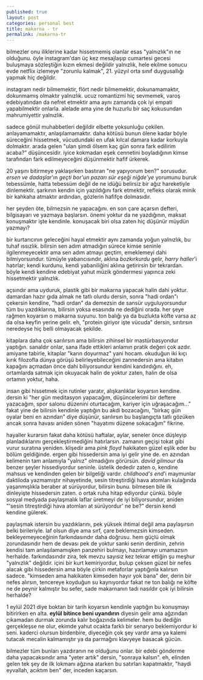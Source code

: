 ```yaml
---
published: true
layout: post
categories: personal best
title: makarna - tr
permalink: /makarna-tr
---
```

bilmezler onu iliklerine kadar hissetmemiş olanlar esas "yalnızlık"ın ne olduğunu. öyle
instagram'dan üç kez mesajlaşıp cumartesi gecesi buluşmaya sözleştiğin kızın ekmesi
değildir yalnızlık, hele ekilme sonucu evde netflix izlemeye "zorunlu kalmak", 21. yüzyıl
orta sınıf duygusallığı yapmak hiç değildir.

instagram nedir bilmemektir, flört nedir bilmemektir, dokunamamaktır, dokunmamış
olmaktır yalnızlık. ucuz romantizmi hiç sevmemek, varoş edebiyatından da nefret
etmektir ama aynı zamanda çok iyi empati yapabilmektir onlarla. alelade ama yine de
huzurlu bir saç kokusundan mahrumiyettir yalnızlık.  

sadece gönül muhabbetleri değildir elbette yoksunluğu çekilen. anlayamamaktır,
anlaşılamamaktır. daha kötüsü bunun ölene kadar böyle süreceğini hissetmek,
vücudundaki en ufak kılcal damara kadar korkuyla dolmaktır. arada gelen "ulan şimdi ölsem
kaç gün sonra fark edilirim acaba?" düşüncesidir. i̇yice kokmadan eşek cennetini
boyladığının kimse tarafından fark edilmeyeceğini düşünmektir hafif ürkerek.  

20 yaşını bitirmeye yaklaşırken bastıran "ne yapıyorum ben?" sorusudur. _ersen ve dadaşlar_'ın
_geçti bor'un pazarı sür eşeği niğde'ye_ yorumunu buruk tebessümle, hatta tebessüm
değil de ne idüğü belirsiz bir ağız hareketiyle dinlemektir. şarkının kendin için yazıldığını
fark etmektir, refleks olarak minik bir kahkaha atmaktır ardından, gözlerin hafifçe dolmasıdır.

her şeyden öte, bilmezsin ne yapacağını. en son çare açarsın defteri, bilgisayarı ve
yazmaya başlarsın. önemi yoktur da ne yazdığının, maksat konuşmaktır işte kendinle.
konuşacak biri olsa zaten hiç düşünür müydün yazmayı?  

bir kurtarıcının geleceğini hayal etmektir aynı zamanda yoğun yalnızlık, bu tuhaf
ıssızlık. bilirsin sen adım atmadığın sürece kimse seninle ilgilenmeyecektir ama sen
adım atmayı geçtim, emeklemeyi dahi bilmiyorsundur. tümüyle yabancısındır, aklına
_bozkırkurdu_ gelir, _harry haller_'i hatırlar; kendi kurdunu, kendi yabaniliğini aklına
getirirsin bir tekrardan. böyle kendi kendine edebiyat yahut müzik göndermesi
yapınca zeki hissetmektir yalnızlık.  

açsındır ama uyduruk, plastik gibi bir makarna yapacak halin dahi yoktur. damardan
hazır gıda almak ne tatlı olurdu dersin, sonra "hadi ordan"ı çekersin kendine, "hadi
ordan" da demezsin de sansür uyguluyorsundur tüm bu yazdıklarına, bilirsin yoksa
esasında ne dediğini orada. her şeye rağmen koyarsın o makarna suyunu. ton balığı
ya da buzlukta köfte varsa az da olsa keyfin yerine gelir. eh, "protein giriyor işte vücuda"
dersin, sırıtırsın neredeyse hiç belli olmayacak şekilde.  

kitaplara daha çok sarılırsın ama bilirsin zihinsel bir mastürbasyondur yaptığın.
sanaldır onlar, sana ifade ettikleri anlamın pratik değeri çok azdır. amiyane tabirle,
kitaplar "karın doyurmaz" yani hocam. okuduğun iki kıçı kırık filozofla dünya görüşü
belirleyebileceğini zannedersin ama kitabın kapağını açmadan önce dahi biliyorsundur
kendini kandırdığını. eh, ortamlarda satmak için okuyacak halin de yoktur zaten, halin
de olsa ortamın yoktur, haha.  

i̇nsan gibi hissetmek için rutinler yaratır, alışkanlıklar koyarsın kendine. dersin ki "her
gün meditasyon yapacağım, düşüncelerimi bir deftere yazacağım, spor salonu düzenini
oturtacağım, kariyer için uğraşacağım..." fakat yine de bilirsin kendinle yaptığın bu akdi
bozacağını, "birkaç gün oyalar beni en azından" diye düşünür, sarılırsın bu başlangıçta
tatlı gözüken ancak sonra havası aniden sönen "hayatımı düzene sokacağım" fikrine.  

hayaller kurarsın fakat daha kötüsü haftalar, aylar, seneler önce düşleyip
planladıklarını gerçekleştirmediğini hatırlarsın. zamanın geçişi tokat gibi vurur suratına yeniden. klişedir ama _pink floyd_ hakikaten güzel eşlik eder bu bölüm geldiğinde.
ergen gibi hissedersin ama iyi gelir yine de. en azından kelimenin tam anlamıyla
"yalnız" olmadığını görürsün. _david gilmour_ da benzer şeyler hissediyordur seninle.
üstelik dededir zaten o, kendine mahsus ve kendinden gelen bir bilgeliği vardır.
_childhood's end_'i maymunlar daktiloda yazmamıştır nihayetinde, sesin titreştirdiği hava
atomları kulağında yaşanmışlıkla beraber at sürüyordur, bilirsin bunu. bilmesen bile ilk
dinleyişte hissedersin zaten. o ortak ruha hitap ediyordur çünkü. böyle sosyal medyada
paylaşmalık laflar üretmeyi de iyi biliyorsundur, aniden "'sesin titreştirdiği hava atomları
at sürüyordur' ne be?" dersin kendi kendine gülerek.  

paylaşmak istersin bu yazdıklarını, pek yüksek ihtimal değil ama paylaşırsın belki
birileriyle. laf olsun diye ama sırf, çare beklemezsin kimseden. bekleyemeyeceğinin
farkındasındır daha doğrusu. hem güçlü olmak zorundasındır hem de devası pek de
yoktur sanki senin derdinin, zehrin kendisi tam anlaşılamamışken panzehiri bulmayı,
hazırlamayı umamazsın herhalde. farkındasındır zira, tek mevzu sayısız kez tekrar
ettiğin şu meşhur "yalnızlık" değildir. i̇çini bir kurt kemiriyordur, bulup çeksen
güzel bir nefes alacak gibi hissedersin ama böyle çirkin metaforlar yaptığınla kalırsın
sadece. "kimseden ama hakikaten kimseden hayır yok bana" der, derin bir nefes alırsın,
tencereye koyduğun su kaynıyordur fakat ne ton balığı ne köfte ne de peynir kalmıştır bu
sefer, sade makarnanın tadı nasıldır çok iyi bilirsin herhalde?  

1 eylül 2021 diye boktan bir tarih koyarsın kendinle yaptığın bu konuşmayı bitirirken
en alta. **eylül bitince beni uyandırın** diyesin gelir ama ağzından çıkamadan durmak
zorunda kalır boğazında kelimeler. hem bu dediğin gerçekleşse ne olur, ekimde yahut
ocakta farklı bir senaryo beklemiyordur ki seni. kaderci olursun birdenbire, diyeceğin
çok şey vardır ama ya kalemi tutacak mecalin kalmamıştır ya da parmağını klavyeye
basacak gücün.  

bilmezler tüm bunları yazdıranın ne olduğunu onlar. bir edebi gönderme daha
yapacaksındır ama "yeter artık" dersin, "sonraya kalsın". eh, elinden gelen tek şey de ilk
lokmanı ağzına atarken bu satırları kapatmaktır, "haydi eyvallah, acıktım ben" der,
inceden kaçarsın.
